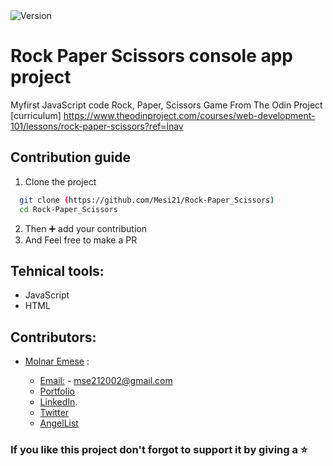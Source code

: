 <img alt="Version" src="https://img.shields.io/badge/version-1.0.0-blue.svg?cacheSeconds=2592000" />

# Rock Paper Scissors console app project

Myfirst JavaScript code
Rock, Paper, Scissors Game
From The Odin Project [curriculum] 
https://www.theodinproject.com/courses/web-development-101/lessons/rock-paper-scissors?ref=lnav


## Contribution guide

1. Clone the project
```bash
  git clone (https://github.com/Mesi21/Rock-Paper_Scissors)
  cd Rock-Paper_Scissors
```

2. Then :heavy_plus_sign: add your contribution
3. And Feel free to make a PR

## Tehnical tools:

- JavaScript
- HTML


## Contributors:

- [Molnar Emese](https://github.com/Mesi21) :
  
  - [Email:](mailto:mse212002@gmail.com) - mse212002@gmail.com
  - [Portfolio]()
  - [LinkedIn](https://www.linkedin.com/in/emesemesimolnar/).  
  - [Twitter](https://twitter.com/buksimesi21) 
  - [AngelList]()

### If you like this project don't forgot to support it by giving a :star: 